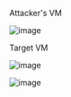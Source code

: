 Attacker's VM

![image](https://github.com/mihikadhariwal/UDP-Flood-DDoS-Attacks/assets/107950680/b32d74b6-e6c6-44a9-81cb-bcd2592f91c8)


Target VM

![image](https://github.com/mihikadhariwal/UDP-Flood-DDoS-Attacks/assets/107950680/6cb55e32-ab24-447a-b0ad-5048512862f7)

![image](https://github.com/mihikadhariwal/UDP-Flood-DDoS-Attacks/assets/107950680/f04c9940-8376-4937-a882-e11924967356)


